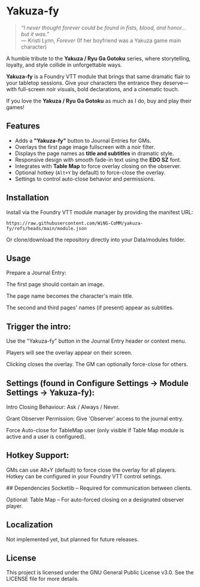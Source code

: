 # Yakuza-fy

> *“I never thought forever could be found in fists, blood, and honor... but it was.”*  
> — Kristi Lynn, *Forever* (If her boyfriend was a Yakuza game main character)

A humble tribute to the **Yakuza / Ryu Ga Gotoku** series, where storytelling, loyalty, and style collide in unforgettable ways.

**Yakuza-fy** is a Foundry VTT module that brings that same dramatic flair to your tabletop sessions. Give your characters the entrance they deserve—with full-screen noir visuals, bold declarations, and a cinematic touch.

If you love the **Yakuza / Ryu Ga Gotoku** as much as I do, buy and play their games!

## Features

- Adds a **"Yakuza-fy"** button to Journal Entries for GMs.
- Overlays the first page image fullscreen with a noir filter.
- Displays the page names as **title and subtitles** in dramatic style.
- Responsive design with smooth fade-in text using the **EDO SZ** font.
- Integrates with **Table Map** to force overlay closing on the observer.
- Optional hotkey (`Alt+Y` by default) to force-close the overlay.
- Settings to control auto-close behavior and permissions.

## Installation

Install via the Foundry VTT module manager by providing the manifest URL:

```plaintext
https://raw.githubusercontent.com/WiNG-CoMM/yakuza-fy/refs/heads/main/module.json
```

Or clone/download the repository directly into your Data/modules folder.

## Usage
Prepare a Journal Entry:

The first page should contain an image.

The page name becomes the character's main title.

The second and third pages' names (if present) appear as subtitles.

## Trigger the intro:

Use the "Yakuza-fy" button in the Journal Entry header or context menu.

Players will see the overlay appear on their screen.

Clicking closes the overlay. The GM can optionally force-close for others.

## Settings (found in Configure Settings → Module Settings → Yakuza-fy):

Intro Closing Behaviour: Ask / Always / Never.

Grant Observer Permission: Give 'Observer' access to the journal entry.

Force Auto-close for TableMap user (only visible if Table Map module is active and a user is configured).

## Hotkey Support:

GMs can use Alt+Y (default) to force close the overlay for all players.
Hotkey can be configured in your Foundry VTT control setings.

##️ Dependencies
Socketlib – Required for communication between clients.

Optional: Table Map – For auto-forced closing on a designated observer player.

## Localization
Not implemented yet, but planned for future releases.

## License
This project is licensed under the GNU General Public License v3.0. See the LICENSE file for more details.